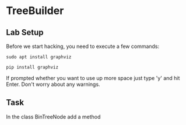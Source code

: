 # TreeBuilder
## Lab Setup

Before we start hacking, you need to execute a few commands:

```
sudo apt install graphviz

pip install graphviz
```

If prompted whether you want to use up more space just type 'y' and hit Enter. Don't worry about any warnings.

## Task
In the class BinTreeNode add a method 